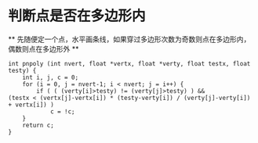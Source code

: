 # 判断点是否在多边形内
**
先随便定一个点，水平画条线，如果穿过多边形次数为奇数则点在多边形内，偶数则点在多边形外
**

```
int pnpoly (int nvert, float *vertx, float *verty, float testx, float testy) {
    int i, j, c = 0;
    for (i = 0, j = nvert-1; i < nvert; j = i++) {
        if ( ( (verty[i]>testy) != (verty[j]>testy) ) &&
(testx < (vertx[j]-vertx[i]) * (testy-verty[i]) / (verty[j]-verty[i]) + vertx[i]) )
            c = !c;
    }
    return c;
} 
```